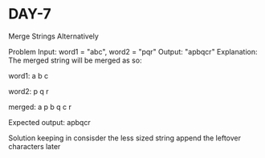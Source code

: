 # DAY-7
Merge Strings Alternatively

Problem 
Input: word1 = "abc", word2 = "pqr"
Output: "apbqcr"
Explanation: The merged string will be merged as so:

word1:  a   b   c

word2:    p   q   r

merged: a p b q c r

Expected output: apbqcr


Solution 
keeping in consisder the less sized string append the leftover characters later
